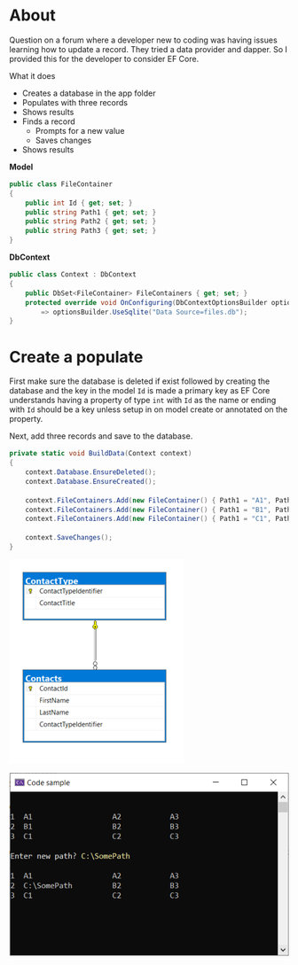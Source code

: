 ﻿# About

Question on a forum where a developer new to coding was having issues learning how to update a record. They tried a data provider and dapper. So I provided this for the developer to consider EF Core.

What it does

- Creates a database in the app folder
- Populates with three records
- Shows results
- Finds a record
    - Prompts for a new value
    - Saves changes
- Shows results

**Model**

```csharp
public class FileContainer
{
    public int Id { get; set; }
    public string Path1 { get; set; }
    public string Path2 { get; set; }
    public string Path3 { get; set; }
}
```

**DbContext**

```csharp
public class Context : DbContext
{
    public DbSet<FileContainer> FileContainers { get; set; }
    protected override void OnConfiguring(DbContextOptionsBuilder optionsBuilder)
        => optionsBuilder.UseSqlite("Data Source=files.db");
}
```

# Create a populate

First make sure the database is deleted if exist followed by creating the database and the key in the model `Id` is made a primary key as EF Core understands having a property of type `int` with `Id` as the name or ending with `Id` should be a key unless setup in on model create or annotated on the property.

Next, add three records and save to the database.

```csharp
private static void BuildData(Context context)
{
    context.Database.EnsureDeleted();
    context.Database.EnsureCreated();

    context.FileContainers.Add(new FileContainer() { Path1 = "A1", Path2 = "A2", Path3 = "A3" });
    context.FileContainers.Add(new FileContainer() { Path1 = "B1", Path2 = "B2", Path3 = "B3" });
    context.FileContainers.Add(new FileContainer() { Path1 = "C1", Path2 = "C2", Path3 = "C3" });

    context.SaveChanges();
}
```


![Diagraph](assets/diagraph.png)

![F1](assets/F1.png)
